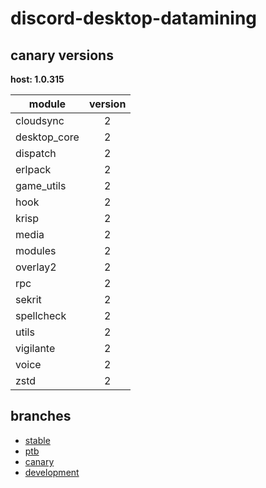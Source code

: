 # discord-desktop-datamining

## canary versions

**host: 1.0.315**

| module | version |
| ------ | :-----: |
| cloudsync | 2 |
| desktop_core | 2 |
| dispatch | 2 |
| erlpack | 2 |
| game_utils | 2 |
| hook | 2 |
| krisp | 2 |
| media | 2 |
| modules | 2 |
| overlay2 | 2 |
| rpc | 2 |
| sekrit | 2 |
| spellcheck | 2 |
| utils | 2 |
| vigilante | 2 |
| voice | 2 |
| zstd | 2 |

## branches

- [stable](https://github.com/OpenAsar/discord-desktop-datamining/tree/stable)
- [ptb](https://github.com/OpenAsar/discord-desktop-datamining/tree/ptb)
- [canary](https://github.com/OpenAsar/discord-desktop-datamining/tree/canary)
- [development](https://github.com/OpenAsar/discord-desktop-datamining/tree/development)